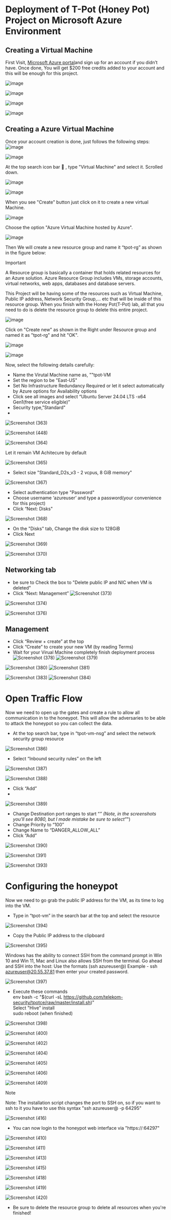 # Deployment of T-Pot (Honey Pot) Project on Microsoft Azure Environment

## Creating a Virtual Machine
First Visit, [Microsoft Azure portal](https://azure.microsoft.com/en-us/get-started/azure-portal)and sign up for an account if you didn’t have. Once done, You will get $200 free credits added to your account and this will be enough for this project.

![image](https://github.com/user-attachments/assets/48404e67-04be-4d77-9f41-00f83fd2d66f)

![image](https://github.com/user-attachments/assets/8c75f2d6-56ac-43da-91b8-d0a12473cf05)

![image](https://github.com/user-attachments/assets/0433a323-d99d-4e63-84d8-6360154e0720)

![image](https://github.com/user-attachments/assets/fc08c1fb-0a77-42dd-b564-7265be1bef8b)

## Creating a Azure Virtual Machine
Once your account creation is done, just follows the following steps:
![image](https://github.com/user-attachments/assets/31b38bb6-296f-4841-87d4-60e9c8d5e2e7)

![image](https://github.com/user-attachments/assets/76309c1d-1e09-4875-8a49-1e8f408b77f9)

At the top search icon bar 🔎 , type "Virtual Machine" and select it. Scrolled down.

![image](https://github.com/user-attachments/assets/c9f7836a-80e1-4187-9cef-aa66891648d7)

![image](https://github.com/user-attachments/assets/5f63c727-501e-450a-92d2-6d6ed3795be4)

When you see "Create" button just click on it to create a new virtual Machine.

![image](https://github.com/user-attachments/assets/f6d9c685-f8a0-430f-ac23-e2fc0f5aff50)

Choose the option "Azure Virtual Machine hosted by Azure".

![image](https://github.com/user-attachments/assets/0a240240-e9ea-4d1d-ad9d-524648ef4880)

Then We will create a new resource group and name it “tpot-rg” as shown in the figure below:

> [!IMPORTANT]
> A Resource group is basically a container that holds related resources for an Azure solution.
> Azure Resource Group includes VMs, storage accounts, virtual networks, web apps, databases and database servers.

This Project will be having some of the resources such as Virtual Machine, Public IP address, Network Security Group,… etc that will be inside of this resource group.
When you finish with the Honey Pot(T-Pot) lab, all that you need to do is delete the resource group to delete this entire project.

![image](https://github.com/user-attachments/assets/9d03295c-653f-4847-b198-7f28eba458f0)

Click on "Create new" as shown in the Right under Resource group and named it as "tpot-rg" and hit "OK".

![image](https://github.com/user-attachments/assets/0efb5f0b-5ebd-47d4-8f11-30a0e658c0df)

![image](https://github.com/user-attachments/assets/181a00c2-52bb-44ae-8c41-0c2f899e1e57)

Now, select the following details carefully:

- Name the Virutal Machine name as, ""tpot-VM
- Set the region to be "East-US"
- Set No Infrastructure Redundancy Required or let it select automatically by Azure options for Availability options
- Click see all images and select “Ubuntu Server 24.04 LTS -x64 Gen1(free service eligible)”
- Security type,"Standard"
- 
![Screenshot (363)](https://github.com/user-attachments/assets/c6d3cd15-c05f-484f-b471-bdf25ee12d57)

![Screenshot (448)](https://github.com/user-attachments/assets/fa14b446-b9a9-46b6-b5c0-ceb46308c96d)

![Screenshot (364)](https://github.com/user-attachments/assets/6239793b-ad95-4f9b-b555-f50611b6bd3b)

Let it remain VM Achitecure by default

![Screenshot (365)](https://github.com/user-attachments/assets/2ea83c5c-a95c-4ffa-9017-6b71fcc7c1c4)

- Select size "Standard_D2s_v3 - 2 vcpus, 8 GiB memory"

![Screenshot (367)](https://github.com/user-attachments/assets/9986803b-b81c-4b58-b3e2-707d0625f924)

- Select authentication type "Password"
- Choose username ‘azureuser’ and type a password(your convenience for this project)
- Click “Next: Disks"

![Screenshot (368)](https://github.com/user-attachments/assets/dd693786-dc5e-4af8-9719-22d6e5ac38c3)

- On the "Disks" tab, Change the disk size to 128GiB
- Click Next

![Screenshot (369)](https://github.com/user-attachments/assets/b5592b2f-789f-43e8-8dea-b5317884117a)

![Screenshot (370)](https://github.com/user-attachments/assets/e58c1c15-525e-4ce6-9733-303ab471d569)

## Networking tab

- be sure to Check the box to "Delete public IP and NIC when VM is deleted"
- Click “Next: Management”
![Screenshot (373)](https://github.com/user-attachments/assets/cc376b57-1c61-4575-941f-a5117c98b547)

![Screenshot (374)](https://github.com/user-attachments/assets/027d556a-bb15-4255-8347-6cf45504ad82)

![Screenshot (376)](https://github.com/user-attachments/assets/263a2644-0913-4c44-9abe-cba05f8bf2ce)

## Management

- Click “Review + create” at the top
- Click “Create” to create your new VM (by reading Terms)
- Wait for your Virual Machine completely finish deployment process
![Screenshot (378)](https://github.com/user-attachments/assets/6bea8b28-7c95-49b8-a0f3-4b2548b7b32e)
![Screenshot (379)](https://github.com/user-attachments/assets/befd3a5a-4516-4d33-b297-fcb6c4048238)

![Screenshot (380)](https://github.com/user-attachments/assets/5e5e2eb7-0733-4a7c-8948-29de3d6ec7ba)
![Screenshot (381)](https://github.com/user-attachments/assets/f49bcd2d-0000-4843-8b7a-cfa159829008)

![Screenshot (383)](https://github.com/user-attachments/assets/ecacd06e-eb20-4070-b027-d04d774bf79d)
![Screenshot (384)](https://github.com/user-attachments/assets/844fc590-9ccd-4806-be5e-cbc55ea3c1c8)

# Open Traffic Flow
Now we need to open up the gates and create a rule to allow all communication in to the honeypot. This will allow the adversaries to be able to attack the honeypot so you can collect the data.

- At the top search bar, type in “tpot-vm-nsg” and select the network security group resource

![Screenshot (386)](https://github.com/user-attachments/assets/0443798b-e947-402b-816c-0a278fe51c5a)

- Select “Inbound security rules” on the left

![Screenshot (387)](https://github.com/user-attachments/assets/f37b09cb-6658-44df-a294-56a9d37f5d48)

![Screenshot (388)](https://github.com/user-attachments/assets/fc7e28bc-9c8a-4946-b8c7-19e72cc184ce)

- Click “Add”
- 
![Screenshot (389)](https://github.com/user-attachments/assets/ec836f95-4ee1-4c01-9c97-a4059bdebe10)

- Change Destination port ranges to start “*” (Note, in the screenshots you'll see 8080, but I made mistake be sure to select"*")
- Change Priority to “100”
- Change Name to “DANGER_ALLOW_ALL”
- Click “Add”

![Screenshot (390)](https://github.com/user-attachments/assets/08b28ca8-14b4-4d1c-b1a9-ff96d5455d2d)

![Screenshot (391)](https://github.com/user-attachments/assets/0fcc897e-6389-44aa-a507-cf51df7700d4)

![Screenshot (393)](https://github.com/user-attachments/assets/b3ca51ed-8865-4891-bb7d-1da8053357ae)


# Configuring the honeypot
Now we need to go grab the public IP address for the VM, as its time to log into the VM.
- Type in “tpot-vm” in the search bar at the top and select the resource

![Screenshot (394)](https://github.com/user-attachments/assets/ac9db121-43b2-4afe-8624-37d8a23c6761)

- Copy the Public IP address to the clipboard

![Screenshot (395)](https://github.com/user-attachments/assets/005be76b-cb10-401f-8a0c-8a3b61cfb2e3)

Windows has the ability to connect SSH from the command prompt in Win 10 and Win 11, Mac and Linux also allows SSH from the terminal. Go ahead and SSH into the host:
Use the formats (ssh azureuser@<public ip address>)
Example - ssh azureuser@20.55.37.81 then enter your created password.

![Screenshot (397)](https://github.com/user-attachments/assets/55fef1bb-3bfd-43e9-86e4-ed08b5fb0046)

- Execute these commands <br>
env bash -c "$(curl -sL https://github.com/telekom-security/tpotce/raw/master/install.sh)" <br>
Select "Hive" install <br>
sudo reboot (when finished) <br>

![Screenshot (398)](https://github.com/user-attachments/assets/dac3787d-69d4-4149-9881-e4c00f3887c5)

![Screenshot (400)](https://github.com/user-attachments/assets/fab41a89-029c-4d93-9185-0255b70cf5e2)

![Screenshot (402)](https://github.com/user-attachments/assets/7abb668b-5099-48f3-8456-90202e6d11b6)

![Screenshot (404)](https://github.com/user-attachments/assets/8376c966-48de-4b0d-93e5-5915036aaa1e)

![Screenshot (405)](https://github.com/user-attachments/assets/dcaca239-6744-4103-aa6e-88bcb2e45a3c)

![Screenshot (406)](https://github.com/user-attachments/assets/a36b281b-9592-4932-8dd4-61affc1738e8)

![Screenshot (409)](https://github.com/user-attachments/assets/9d05062b-91da-41aa-aa58-2ff5e9f3605b)

> [!NOTE]
> Note: The installation script changes the port to SSH on, so if you want to ssh to it you have to use this syntax "ssh azureuser@<ip address> -p 64295"

![Screenshot (416)](https://github.com/user-attachments/assets/cdb3b58b-ffda-4967-9557-4c33a9211f89)


- You can now login to the honeypot web interface via "https://<ipaddress>:64297"

![Screenshot (410)](https://github.com/user-attachments/assets/2a2dd736-00b8-49cb-ac48-63ba8d1397a0)

![Screenshot (411)](https://github.com/user-attachments/assets/e0abbdb0-ba90-434c-9e7f-4f229dd699b8)

![Screenshot (413)](https://github.com/user-attachments/assets/f46547ab-42a1-4deb-b241-0799cf378118)

![Screenshot (415)](https://github.com/user-attachments/assets/5d126cba-d714-4651-8631-888da475f851)

![Screenshot (418)](https://github.com/user-attachments/assets/dce07b8a-c5e1-421f-9766-950fb40df9f1)

![Screenshot (419)](https://github.com/user-attachments/assets/4fba3e16-e019-40f6-a391-9276aea0a69e)

![Screenshot (420)](https://github.com/user-attachments/assets/00097401-9b04-4293-9642-4cdf09d86500)


- Be sure to delete the resource group to delete all resources when you're finished!
